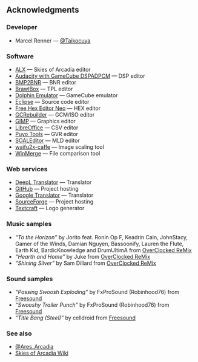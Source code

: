 ## Acknowledgments

### Developer

* Marcel Renner — [@Taikocuya](https://twitter.com/Taikocuya)

### Software

* [ALX](https://sourceforge.net/projects/aex/) — Skies of Arcadia editor
* [Audacity with GameCube DSPADPCM](https://github.com/jackoalan/audacity) — 
  DSP editor
* [BMP2BNR](https://github.com/Cuyler36/BMP2BNR) — BNR editor
* [BrawlBox](https://github.com/libertyernie/brawltools) — TPL editor
* [Dolphin Emulator](https://dolphin-emu.org/) — GameCube emulator
* [Eclipse](https://www.eclipse.org/) — Source code editor
* [Free Hex Editor Neo](https://www.hhdsoftware.com/free-hex-editor) — 
  HEX editor
* [GCRebuilder](http://www.romhacking.net/utilities/619/) — GCM/ISO editor
* [GIMP](https://www.gimp.org/) — Graphics editor
* [LibreOffice](https://www.libreoffice.org/) — CSV editor
* [Puyo Tools](https://github.com/nickworonekin/puyotools) — GVR editor
* [SOALEditor](https://www.romhacking.net/utilities/788/) — MLD editor
* [waifu2x-caffe](https://github.com/lltcggie/waifu2x-caffe) — 
  Image scaling tool
* [WinMerge](https://winmerge.org/) — File comparison tool

### Web services

* [DeepL Translator](https://www.deepl.com/) — Translator
* [GitHub](https://github.com/) — Project hosting
* [Google Translator](https://translate.google.de/) — Translator
* [SourceForge](https://sourceforge.net/) — Project hosting
* [Textcraft](https://textcraft.net/) — Logo generator

### Music samples

* *“To the Horizon”* by Jorito feat. Ronin Op F, Keadrin Cain, JohnStacy, Gamer
  of the Winds, Damian Nguyen, Bassoonify, Lauren the Flute, Earth Kid,
  BardicKnowledge and DrumUltimA from
  [OverClocked ReMix](https://ocremix.org/album/90/arcadia-legends)
* *“Hearth and Home”* by Juke from
  [OverClocked ReMix](https://ocremix.org/album/90/arcadia-legends)
* *“Shining Silver”* by Sam Dillard from
  [OverClocked ReMix](https://ocremix.org/album/90/arcadia-legends)

### Sound samples

* *“Passing Swoosh Exploding”* by FxProSound (Robinhood76) from
  [Freesound](https://freesound.org/people/Robinhood76/sounds/188698/)
* *“Swooshy Trailer Punch”* by FxProSound (Robinhood76) from
  [Freesound](https://freesound.org/people/Robinhood76/sounds/333124/)
* *“Title Bang (Steel)”* by celldroid from
  [Freesound](https://freesound.org/people/celldroid/sounds/174055/)

### See also

* [@Ares_Arcadia](https://twitter.com/Ares_Arcadia)
* [Skies of Arcadia Wiki](https://skiesofarcadia.gamepedia.com/)
